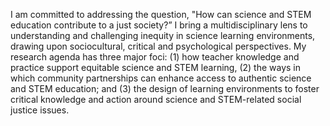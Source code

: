 I am committed to addressing the question, "How can science and STEM education contribute to a just society?” I bring a multidisciplinary lens to understanding and challenging inequity in science learning environments, drawing upon sociocultural, critical and psychological perspectives. My research agenda has three major foci: (1) how teacher knowledge and practice support equitable science and STEM learning, (2) the ways in which community partnerships can enhance access to authentic science and STEM education; and (3) the design of learning environments to foster critical knowledge and action around science and STEM-related social justice issues. 
